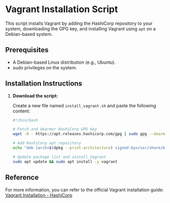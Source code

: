 # Vagrant Installation Script

This script installs Vagrant by adding the HashiCorp repository to your system, downloading the GPG key, and installing Vagrant using `apt` on a Debian-based system.

## Prerequisites

- A Debian-based Linux distribution (e.g., Ubuntu).
- sudo privileges on the system.

## Installation Instructions

1. **Download the script:**

   Create a new file named `install_vagrant.sh` and paste the following content:

   ```bash
   #!/bin/bash

   # Fetch and dearmor HashiCorp GPG key
   wget -O - https://apt.releases.hashicorp.com/gpg | sudo gpg --dearmor -o /usr/share/keyrings/hashicorp-archive-keyring.gpg

   # Add HashiCorp apt repository
   echo "deb [arch=$(dpkg --print-architecture) signed-by=/usr/share/keyrings/hashicorp-archive-keyring.gpg] https://apt.releases.hashicorp.com $(lsb_release -cs) main" | sudo tee /etc/apt/sources.list.d/hashicorp.list

   # Update package list and install Vagrant
   sudo apt update && sudo apt install -y vagrant
   ```
## Reference

For more information, you can refer to the official Vagrant installation guide: [Vagrant Installation - HashiCorp](https://developer.hashicorp.com/vagrant/install)
